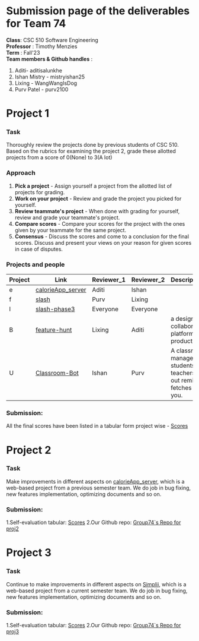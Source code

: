 # Submission page of the deliverables for Team 74
**Class**:   CSC 510 Software Engineering  
**Professor** : Timothy Menzies   
**Term** :  Fall'23  
**Team members & Github handles** :   
1. Aditi- aditisalunkhe
2. Ishan Mistry - mistryishan25
3. Lixing - WangWangIsDog
4. Purv Patel - purv2100



# Project 1 

### Task
Thoroughly review the projects done by previous students of CSC 510. Based on the rubrics for examining the project 2, grade these allotted projects from a score of 0(None) to 3(A lot) 


### Approach
1. **Pick a project** - Assign yourself a project from the allotted list of projects for grading.
2. **Work on your project** - Review and grade the project you picked for yourself.
3. **Review teammate's project** - When done with grading for yourself, review and grade your teammate's project.
4. **Compare scores** - Compare your scores for the project with the ones given by your teammate for the same project.
5. **Consensus** - Discuss the scores and come to a conclusion for the final scores. Discuss and present your views on your reason for given scores in case of disputes. 

### Projects and people

| Project | Link                                             | Reviewer_1 | Reviewer_2 | Description(Yours)                                      |
| ------- | ------------------------------------------------ | ---------- | ---------- | -------------------------------------------------------- |
| e       | [calorieApp_server](https://github.com/deekay2310/calorieApp_server) | Aditi      | Ishan      |                                                          |
| f       | [slash](https://github.com/NCSU-Group7-SE2021/slash/)               | Purv       | Lixing     |                                                          |
| l       | [slash-phase3](https://github.com/rohan22shah/slash-phase3)        | Everyone  | Everyone  |                                                          |
| B       | [feature-hunt](https://github.com/elric97/feature-hunt)            | Lixing     | Aditi      |   a design collaboration platform for product features                                                      |
| U       | [Classroom-Bot](https://github.com/tanay105/Classroom-Bot)        | Ishan      | Purv       | A classroom manager for students and teachers. It gives out reminders, fetches links for you. |

### Submission: 

All the final scores have been listed in a tabular form project wise - [Scores](https://github.com/aditicsalunkhe/NCSU_SE23_G74/blob/main/proj1/README.md#score-tables-for-allotted-projects)

# Project 2

### Task
Make improvements in different aspects on [calorieApp_server](https://github.com/deekay2310/calorieApp_server), which is a web-based project from a previous semester team.
We do job in bug fixing, new features implementation, optimizing documents and so on.

### Submission:
1.Self-evaluation tabular: [Scores](https://github.com/aditicsalunkhe/NCSU_SE23_G74/tree/main/proj2) 
2.Our Github repo: [Group74`s Repo for proj2](https://github.com/aditicsalunkhe/Group74-CalorieApp_Server)

# Project 3 

### Task
Continue to make improvements in different aspects on [Simplii](https://github.com/nisarg210/Simplii), which is a web-based project from a current semester team.
We do job in bug fixing, new features implementation, optimizing documents and so on.

### Submission:
1.Self-evaluation tabular: [Scores](https://github.com/aditicsalunkhe/NCSU_SE23_G74/tree/main/proj3) 
2.Our Github repo: [Group74`s Repo for proj3](https://github.com/aditicsalunkhe/Simplii-Group74-2023)
